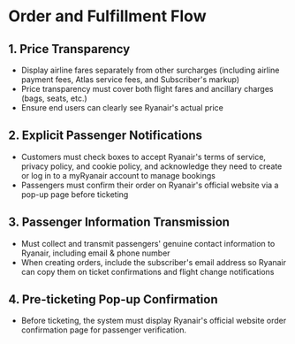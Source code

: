 # Order and Fulfillment Flow

## 1. Price Transparency​
- Display airline fares separately from other surcharges (including airline payment fees, Atlas service fees, and Subscriber's markup)​
- Price transparency must cover both flight fares and ancillary charges (bags, seats, etc.)​
- Ensure end users can clearly see Ryanair's actual price

## 2. Explicit Passenger Notifications​
- Customers must check boxes to accept Ryanair's terms of service, privacy policy, and cookie policy, and acknowledge they need to create or log in to a myRyanair account to manage bookings​
- Passengers must confirm their order on Ryanair's official website via a pop-up page before ticketing

## 3. Passenger Information Transmission​
- Must collect and transmit passengers' genuine contact information to Ryanair, including email & phone number​
- When creating orders, include the subscriber's email address so Ryanair can copy them on ticket confirmations and flight change notifications

## 4. Pre-ticketing Pop-up Confirmation
- Before ticketing, the system must display Ryanair's official website order confirmation page for passenger verification.
